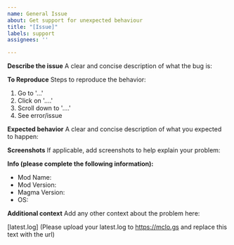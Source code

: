 ```yaml
---
name: General Issue
about: Get support for unexpected behaviour
title: "[Issue]"
labels: support
assignees: ''

---
```


**Describe the issue**
A clear and concise description of what the bug is:

**To Reproduce**
Steps to reproduce the behavior:
1. Go to '...'
2. Click on '....'
3. Scroll down to '....'
4. See error/issue

**Expected behavior**
A clear and concise description of what you expected to happen:

**Screenshots**
If applicable, add screenshots to help explain your problem:

**Info (please complete the following information):**
- Mod Name:
 - Mod Version: 
 - Magma Version: 
 - OS:

**Additional context**
Add any other context about the problem here:

[latest.log] (Please upload your latest.log to https://mclo.gs and replace this text with the url)
